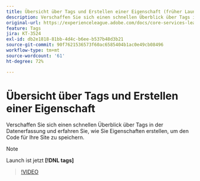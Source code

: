 ```yaml
---
title: Übersicht über Tags und Erstellen einer Eigenschaft (früher Launch)
description: Verschaffen Sie sich einen schnellen Überblick über Tags in der Datenerfassung und erfahren Sie, wie Sie Eigenschaften erstellen, um den Code für Ihre Site zu speichern.
original-url: https://experienceleague.adobe.com/docs/core-services-learn/tutorials/launch-web/launch-overview-and-creating-properties.html
feature: Tags
jira: KT-3524
exl-id: db2e1818-81bb-4d4c-b6ee-b537b48d3b21
source-git-commit: 90f7621536573f60ac6585404b1ac0e49cb08496
workflow-type: tm+mt
source-wordcount: '61'
ht-degree: 72%

---
```


# Übersicht über Tags und Erstellen einer Eigenschaft

Verschaffen Sie sich einen schnellen Überblick über Tags in der Datenerfassung und erfahren Sie, wie Sie Eigenschaften erstellen, um den Code für Ihre Site zu speichern.

>[!NOTE]
>
> Launch ist jetzt **[!DNL tags]**

>[!VIDEO](https://video.tv.adobe.com/v/28727/?quality=12&learn=on)
